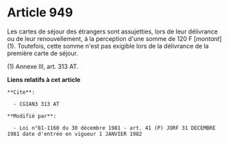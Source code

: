 # Article 949

Les cartes de séjour des étrangers sont assujetties, lors de leur délivrance ou de leur renouvellement, à la perception d'une
somme de 120 F [*montant*] (1). Toutefois, cette somme n'est pas exigible lors de la délivrance de la première carte de
séjour.

(1) Annexe III, art. 313 AT.

**Liens relatifs à cet article**

	**Cite**:

	  - CGIAN3 313 AT

	**Modifié par**:

	  - Loi n°81-1160 du 30 décembre 1981 - art. 41 (P) JORF 31 DECEMBRE 1981 date d'entrée en vigueur 1 JANVIER 1982
